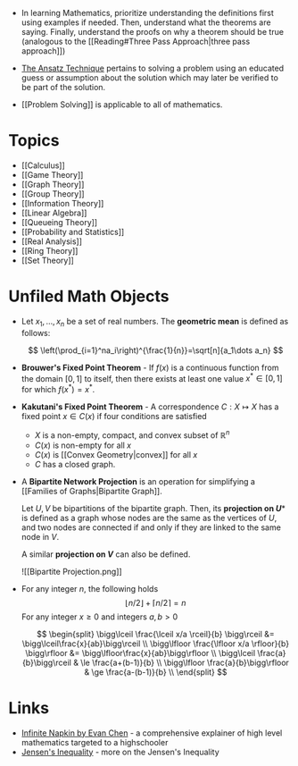 * In learning Mathematics, prioritize understanding the definitions first using examples if needed. Then, understand what the theorems are saying. Finally, understand the proofs on why a theorem should be true (analogous to the [[Reading#Three Pass Approach|three pass approach]])
* [The Ansatz Technique](https://en.wikipedia.org/wiki/Ansatz) pertains to solving a problem using an educated guess or assumption  about the solution which may later be verified to be part of the solution.

* [[Problem Solving]] is applicable to all of mathematics.

# Topics
* [[Calculus]]
* [[Game Theory]]
* [[Graph Theory]]
* [[Group Theory]]
* [[Information Theory]]
* [[Linear Algebra]]
* [[Queueing Theory]]
* [[Probability and Statistics]]
* [[Real Analysis]]
* [[Ring Theory]]
* [[Set Theory]]

# Unfiled Math Objects
* Let $x_1,\dots, x_n$ be a set of real numbers. The **geometric mean** is defined as follows: 
  
  $$
  \left(\prod_{i=1}^na_i\right)^{\frac{1}{n}}=\sqrt[n]{a_1\dots a_n}
  $$


* **Brouwer's Fixed Point Theorem** - If $f(x)$ is a continuous function from the domain $[0,1]$ to itself, then there exists at least one value $x^\ast \in [0,1]$ for which $f(x^\ast)=x^\ast$. 

* **Kakutani's Fixed Point Theorem** - A correspondence $C: X\mapsto X$ has a fixed point $x\in C(x)$ if four conditions are satisfied 
	* $X$ is a non-empty, compact, and convex subset of $\mathbb{R}^n$
	* $C(x)$ is non-empty for all $x$
	* $C(x)$ is [[Convex Geometry|convex]] for all $x$
	* $C$ has a closed graph. 

* A **Bipartite Network Projection** is an operation for simplifying a [[Families of Graphs|Bipartite Graph]]. 
  
  Let $U, V$ be bipartitions of the bipartite graph. Then, its **projection on $U$*** is defined as a graph whose nodes are the same as the vertices of $U$, and two nodes are connected if and only if they are linked to the same node in $V$. 
  
  A similar **projection on $V$** can also be defined.
  
  ![[Bipartite Projection.png]]

* For any integer $n$, the following holds
  $$
  \lfloor n/2 \rfloor + \lceil n/2\rceil =n
  $$
  For any integer $x\ge 0$ and integers $a,b>0$
  
  $$
  \begin{split}
  \bigg\lceil \frac{\lceil x/a \rceil}{b} \bigg\rceil &= \bigg\lceil\frac{x}{ab}\bigg\rceil \\ 
  \bigg\lfloor \frac{\lfloor x/a \rfloor}{b} \bigg\rfloor &= \bigg\lfloor\frac{x}{ab}\bigg\rfloor \\ 
  \bigg\lceil \frac{a}{b}\bigg\rceil & \le \frac{a+(b-1)}{b} \\
  \bigg\lfloor \frac{a}{b}\bigg\rfloor & \ge \frac{a-(b-1)}{b} \\
  \end{split}
  $$
# Links

* [Infinite Napkin by Evan Chen](https://venhance.github.io/napkin/Napkin.pdf) - a comprehensive explainer of high level mathematics targeted to a highschooler
* [Jensen's Inequality](https://www.youtube.com/watch?v=u0_X2hX6DWE) - more on the Jensen's Inequality

